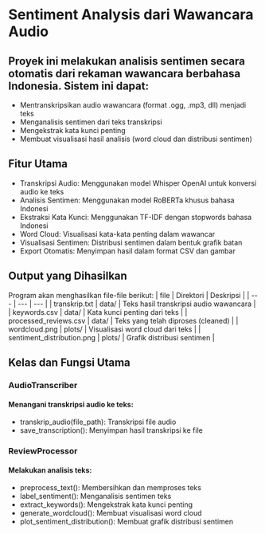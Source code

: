 # Sentiment Analysis dari Wawancara Audio

## Proyek ini melakukan analisis sentimen secara otomatis dari rekaman wawancara berbahasa Indonesia. Sistem ini dapat:

- Mentranskripsikan audio wawancara (format .ogg, .mp3, dll) menjadi teks
- Menganalisis sentimen dari teks transkripsi
- Mengekstrak kata kunci penting
- Membuat visualisasi hasil analisis (word cloud dan distribusi sentimen)

## Fitur Utama

- Transkripsi Audio: Menggunakan model Whisper OpenAI untuk konversi audio ke teks
- Analisis Sentimen: Menggunakan model RoBERTa khusus bahasa Indonesi
- Ekstraksi Kata Kunci: Menggunakan TF-IDF dengan stopwords bahasa Indonesi
- Word Cloud: Visualisasi kata-kata penting dalam wawancar
- Visualisasi Sentimen: Distribusi sentimen dalam bentuk grafik batan
- Export Otomatis: Menyimpan hasil dalam format CSV dan gambar

## Output yang Dihasilkan

Program akan menghasilkan file-file berikut:
| file | Direktori | Deskripsi |
| --- | --- | --- |
| transkrip.txt | data/ | Teks hasil transkripsi audio wawancara |
| keywords.csv | data/ | Kata kunci penting dari teks |
| processed_reviews.csv | data/ | Teks yang telah diproses (cleaned) |
| wordcloud.png | plots/ | Visualisasi word cloud dari teks |
| sentiment_distribution.png | plots/ | Grafik distribusi sentimen |

## Kelas dan Fungsi Utama

### AudioTranscriber

#### Menangani transkripsi audio ke teks:

- transkrip_audio(file_path): Transkripsi file audio
- save_transcription(): Menyimpan hasil transkripsi ke file

### ReviewProcessor

#### Melakukan analisis teks:

- preprocess_text(): Membersihkan dan memproses teks
- label_sentiment(): Menganalisis sentimen teks
- extract_keywords(): Mengekstrak kata kunci penting
- generate_wordcloud(): Membuat visualisasi word cloud
- plot_sentiment_distribution(): Membuat grafik distribusi sentimen
